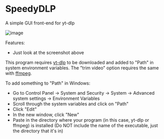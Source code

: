 # SpeedyDLP
A simple GUI front-end for yt-dlp

![image](https://github.com/speedycube64/SpeedyDLP/assets/149905092/a00f8a9d-6a2c-4fae-bbd8-eba6729488d0)

Features:
- Just look at the screenshot above

This program requires [yt-dlp](https://github.com/yt-dlp/yt-dlp/releases/tag/2024.03.10) to be downloaded and added to "Path" in system environment variables. The "trim video" option requires the same with [ffmpeg](https://ffmpeg.org/download.html).

To add something to "Path" in Windows:
- Go to Control Panel -> System and Security -> System -> Advanced system settings -> Environment Variables
- Scroll through the system variables and click on "Path"
- Click "Edit"
- In the new window, click "New"
- Paste in the directory where your program (in this case, yt-dlp or ffmpeg) is installed (Do NOT include the name of the executable, just the directory that it's in)

